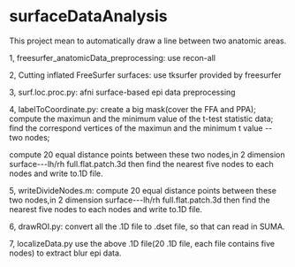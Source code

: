 # surfaceDataAnalysis
This project mean to automatically draw a line between two anatomic areas. 

1, freesurfer_anatomicData_preprocessing: use recon-all 

2, Cutting inflated FreeSurfer surfaces: use tksurfer provided by freesurfer

3, surf.loc.proc.py: afni surface-based epi data preprocessing

4, labelToCoordinate.py: 
  create a big mask(cover the FFA and PPA);
  compute the maximun and the minimum value of the t-test statistic data;
  find the correspond vertices of the maximun and the minimum t value -- two nodes;
  
  compute 20 equal distance points between these two nodes,in 2 dimension surface---lh/rh full.flat.patch.3d 
  then find the nearest five nodes to each nodes and write to.1D file.
  
5, writeDivideNodes.m: 
  compute 20 equal distance points between these two nodes,in 2 dimension surface---lh/rh full.flat.patch.3d 
  then find the nearest five nodes to each nodes and write to.1D file.
  
6, drawROI.py: convert all the .1D file to .dset file, so that can read in SUMA.
  
7, localizeData.py
  use the above .1D file(20 .1D file, each file contains five nodes) to extract blur epi data.

